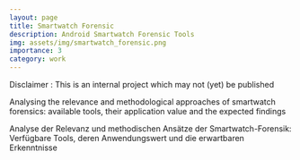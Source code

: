 ```yaml
---
layout: page
title: Smartwatch Forensic
description: Android Smartwatch Forensic Tools
img: assets/img/smartwatch_forensic.png
importance: 3
category: work
---
```


Disclaimer : This is an internal project which may not (yet) be published

Analysing the relevance and methodological approaches of smartwatch forensics: available tools, their application value and the expected findings

Analyse der Relevanz und methodischen Ansätze der Smartwatch-Forensik: Verfügbare Tools, deren Anwendungswert und die erwartbaren Erkenntnisse

